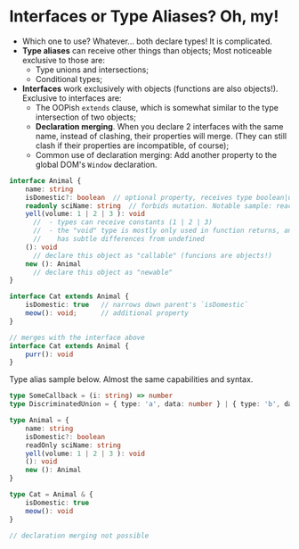 # Interfaces or Type Aliases? Oh, my!

* Which one to use? Whatever... both declare types! It is complicated.
* **Type aliases** can receive other things than objects; Most noticeable exclusive to those are:
  * Type unions and intersections;
  * Conditional types;
* **Interfaces** work exclusively with objects \(functions are also objects!\). Exclusive to interfaces are:
  * The OOPish `extends` clause, which is somewhat similar to the type intersection of two objects;
  * **Declaration merging**. When you declare 2 interfaces with the same name, instead of clashing, their properties will merge. \(They can still clash if their properties are incompatible, of course\);
  * Common use of declaration merging: Add another property to the global DOM's `Window` declaration.

```typescript
interface Animal {
    name: string
    isDomestic?: boolean  // optional property, receives type boolean|undefined
    readonly sciName: string  // forbids mutation. Notable sample: react's state
    yell(volume: 1 | 2 | 3 ): void
      //  - types can receive constants (1 | 2 | 3)
      //  - the "void" type is mostly only used in function returns, and
      //    has subtle differences from undefined
    (): void
      // declare this object as "callable" (funcions are objects!)
    new (): Animal
      // declare this object as "newable"
}

interface Cat extends Animal {
    isDomestic: true   // narrows down parent's `isDomestic`
    meow(): void;      // additional property
}

// merges with the interface above
interface Cat extends Animal {
    purr(): void
}
```

Type alias sample below. Almost the same capabilities and syntax.

```typescript
type SomeCallback = (i: string) => number
type DiscriminatedUnion = { type: 'a', data: number } | { type: 'b', data: string }

type Animal = {
    name: string
    isDomestic?: boolean
    readOnly sciName: string
    yell(volume: 1 | 2 | 3 ): void
    (): void
    new (): Animal
}

type Cat = Animal & {
    isDomestic: true
    meow(): void
}

// declaration merging not possible
```

